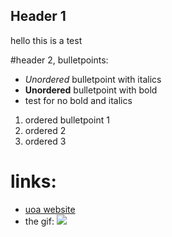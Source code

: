 ## Header 1
hello this is a test

#header 2, bulletpoints:

- *Unordered* bulletpoint with italics
-  **Unordered** bulletpoint with bold
-  test for no bold and italics

1. ordered bulletpoint 1
2. ordered 2
3. ordered 3

# links:
- [uoa website](https://www.auckland.ac.nz/en.html)
- the gif: ![](https://c.tenor.com/gMELs8rtG1wAAAAd/tenor.gif)
